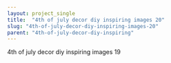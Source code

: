 ```yaml
---
layout: project_single
title:  "4th of july decor diy inspiring images 20"
slug: "4th-of-july-decor-diy-inspiring-images-20"
parent: "4th-of-july-decor-diy-inspiring"
---
```

4th of july decor diy inspiring images 19